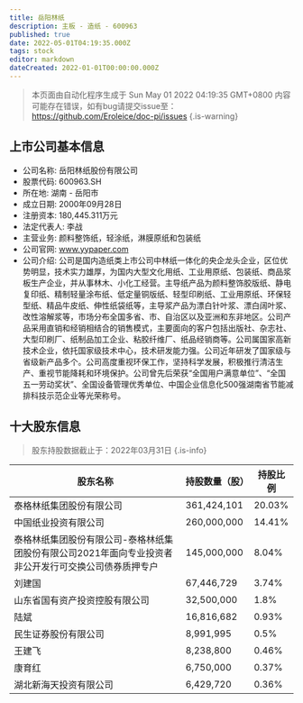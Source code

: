 ```yaml
---
title: 岳阳林纸
description: 主板 - 造纸 - 600963
published: true
date: 2022-05-01T04:19:35.000Z
tags: stock
editor: markdown
dateCreated: 2022-01-01T00:00:00.000Z
---
```


> 本页面由自动化程序生成于 Sun May 01 2022 04:19:35 GMT+0800
> 内容可能存在错误，如有bug请提交issue至：https://github.com/Eroleice/doc-pi/issues
{.is-warning}

## 上市公司基本信息
- 公司名称: 岳阳林纸股份有限公司
- 股票代码: 600963.SH
- 所在地: 湖南 - 岳阳市
- 成立日期: 2000年09月28日
- 注册资本: 180,445.311万元
- 法定代表人: 李战
- 主营业务: 颜料整饰纸，轻涂纸，淋膜原纸和包装纸
- 公司官网: www.yypaper.com
- 公司介绍: 公司是国内造纸类上市公司中林纸一体化的央企龙头企业，区位优势明显，技术实力雄厚，为国内大型文化用纸、工业用原纸、包装纸、商品浆板生产企业，并从事林木、小化工经营。主导纸产品为颜料整饰胶版纸、静电复印纸、精制轻量涂布纸、低定量铜版纸、轻型印刷纸、工业用原纸、环保轻型纸、精品牛皮纸、伸性纸袋纸等，主导浆产品为漂白针叶浆、漂白阔叶浆、改性溶解浆等，市场分布全国多省、市、自治区以及亚洲和东非地区。公司产品采用直销和经销相结合的销售模式，主要面向的客户包括出版社、杂志社、大型印刷厂、纸制品加工企业、粘胶纤维厂、纸品经销商等。公司属国家高新技术企业，依托国家级技术中心，技术研发能力强。公司近年研发了国家级与省级新产品多个。公司高度重视环保工作，坚持科学发展，积极推行清洁生产、重视节能降耗和环境保护。公司曾先后荣获“全国用户满意单位”、“全国五一劳动奖状”、全国设备管理优秀单位、中国企业信息化500强湖南省节能减排科技示范企业等光荣称号。


## 十大股东信息
> 股东持股数据截止于：2022年03月31日
{.is-info}

| 股东名称 | 持股数量（股） | 持股比例 |
| --- | --- | --- |
| 泰格林纸集团股份有限公司 | 361,424,101 | 20.03% |
| 中国纸业投资有限公司 | 260,000,000 | 14.41% |
| 泰格林纸集团股份有限公司-泰格林纸集团股份有限公司2021年面向专业投资者非公开发行可交换公司债券质押专户 | 145,000,000 | 8.04% |
| 刘建国 | 67,446,729 | 3.74% |
| 山东省国有资产投资控股有限公司 | 32,500,000 | 1.8% |
| 陆斌 | 16,816,682 | 0.93% |
| 民生证券股份有限公司 | 8,991,995 | 0.5% |
| 王建飞 | 8,238,800 | 0.46% |
| 康育红 | 6,750,000 | 0.37% |
| 湖北新海天投资有限公司 | 6,429,720 | 0.36% |




